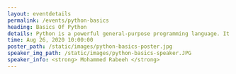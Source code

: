 ```yaml
---
layout: eventdetails
permalink: /events/python-basics
heading: Basics Of Python
details: Python is a powerful general-purpose programming language. It is used in web development, data science, creating software prototypes, and so on.
time: Aug 26, 2020 10:00:00
poster_path: /static/images/python-basics-poster.jpg
speaker_img_path: /static/images/python-basics-speaker.JPG
speaker_info: <strong> Mohammed Rabeeh </strong>
---
```


